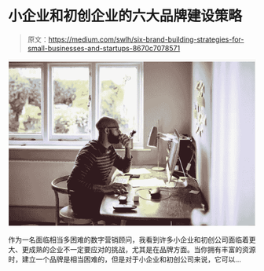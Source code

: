 # 小企业和初创企业的六大品牌建设策略

> 原文：<https://medium.com/swlh/six-brand-building-strategies-for-small-businesses-and-startups-8670c7078571>

![](img/fd111ff12c22efcf3ea9bc8476623688.png)

作为一名面临相当多困难的数字营销顾问，我看到许多小企业和初创公司面临着更大、更成熟的企业不一定要应对的挑战，尤其是在品牌方面。当你拥有丰富的资源时，建立一个品牌是相当困难的，但是对于小企业和初创公司来说，它可以…